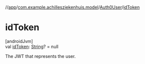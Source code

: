 //[app](../../../index.md)/[com.example.achillesziekenhuis.model](../index.md)/[Auth0User](index.md)/[idToken](id-token.md)

# idToken

[androidJvm]\
val [idToken](id-token.md): [String](https://kotlinlang.org/api/latest/jvm/stdlib/kotlin/-string/index.html)? = null

The JWT that represents the user.

